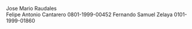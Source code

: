 Jose Mario Raudales      
Felipe Antonio Cantarero 0801-1999-00452
Fernando Samuel Zelaya 0101-1999-01860